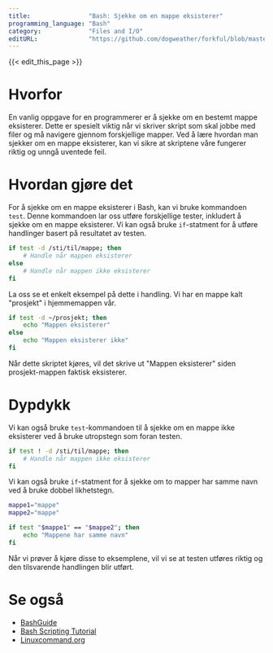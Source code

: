 ```yaml
---
title:                "Bash: Sjekke om en mappe eksisterer"
programming_language: "Bash"
category:             "Files and I/O"
editURL:              "https://github.com/dogweather/forkful/blob/master/content/no/bash/checking-if-a-directory-exists.md"
---
```


{{< edit_this_page >}}

# Hvorfor
En vanlig oppgave for en programmerer er å sjekke om en bestemt mappe eksisterer. Dette er spesielt viktig når vi skriver skript som skal jobbe med filer og må navigere gjennom forskjellige mapper. Ved å lære hvordan man sjekker om en mappe eksisterer, kan vi sikre at skriptene våre fungerer riktig og unngå uventede feil.

# Hvordan gjøre det
For å sjekke om en mappe eksisterer i Bash, kan vi bruke kommandoen `test`. Denne kommandoen lar oss utføre forskjellige tester, inkludert å sjekke om en mappe eksisterer. Vi kan også bruke `if`-statment for å utføre handlinger basert på resultatet av testen.

```Bash
if test -d /sti/til/mappe; then
    # Handle når mappen eksisterer
else
    # Handle når mappen ikke eksisterer
fi
```

La oss se et enkelt eksempel på dette i handling. Vi har en mappe kalt "prosjekt" i hjemmemappen vår.

```Bash
if test -d ~/prosjekt; then
    echo "Mappen eksisterer"
else
    echo "Mappen eksisterer ikke"
fi
```

Når dette skriptet kjøres, vil det skrive ut "Mappen eksisterer" siden prosjekt-mappen faktisk eksisterer.

# Dypdykk
Vi kan også bruke `test`-kommandoen til å sjekke om en mappe ikke eksisterer ved å bruke utropstegn som foran testen.

```Bash
if test ! -d /sti/til/mappe; then
    # Handle når mappen ikke eksisterer
fi
```

Vi kan også bruke `if`-statment for å sjekke om to mapper har samme navn ved å bruke dobbel likhetstegn.

```Bash
mappe1="mappe"
mappe2="mappe"

if test "$mappe1" == "$mappe2"; then
    echo "Mappene har samme navn"
fi
```

Når vi prøver å kjøre disse to eksemplene, vil vi se at testen utføres riktig og den tilsvarende handlingen blir utført.

# Se også
- [BashGuide](https://mywiki.wooledge.org/BashGuide)
- [Bash Scripting Tutorial](https://ryanstutorials.net/bash-scripting-tutorial/)
- [Linuxcommand.org](https://linuxcommand.org/)